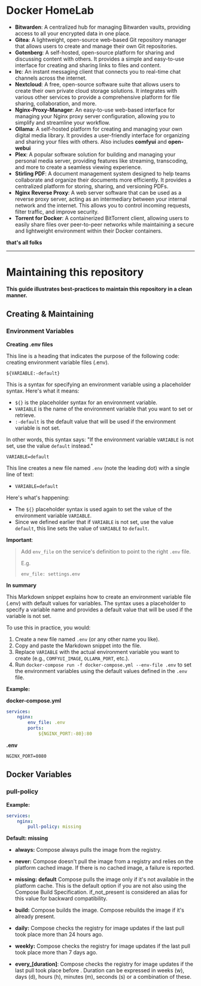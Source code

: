 # Docker HomeLab

* **Bitwarden**: A centralized hub for managing Bitwarden vaults, providing access to all your encrypted data in one place.
* **Gitea**: A lightweight, open-source web-based Git repository manager that allows users to create and manage their own Git repositories.
* **Gotenberg**: A self-hosted, open-source platform for sharing and discussing content with others. It provides a simple and easy-to-use interface for creating and sharing links to files and content.
* **Irc**: An instant messaging client that connects you to real-time chat channels across the internet.
* **Nextcloud**: A free, open-source software suite that allows users to create their own private cloud storage solutions. It integrates with various other services to provide a comprehensive platform for file sharing, collaboration, and more.
* **Nginx-Proxy-Manager**: An easy-to-use web-based interface for managing your Nginx proxy server configuration, allowing you to simplify and streamline your workflow.
* **Ollama**: A self-hosted platform for creating and managing your own digital media library. It provides a user-friendly interface for organizing and sharing your files with others. Also includes **comfyui** and **open-webui**
* **Plex**: A popular software solution for building and managing your personal media server, providing features like streaming, transcoding, and more to create a seamless viewing experience.
* **Stirling PDF**: A document management system designed to help teams collaborate and organize their documents more efficiently. It provides a centralized platform for storing, sharing, and versioning PDFs.
* **Nginx Reverse Proxy**: A web server software that can be used as a reverse proxy server, acting as an intermediary between your internal network and the internet. This allows you to control incoming requests, filter traffic, and improve security.
* **Torrent for Docker**: A containerized BitTorrent client, allowing users to easily share files over peer-to-peer networks while maintaining a secure and lightweight environment within their Docker containers.


__that's all folks__

---

# Maintaining this repository

__**This guide illustrates best-practices to maintain this repository in a clean manner.**__

## Creating & Maintaining

### Environment Variables

**Creating .env files**

This line is a heading that indicates the purpose of the following code: creating environment variable files (.env).

```
${VARIABLE:-default}
```

This is a syntax for specifying an environment variable using a placeholder syntax. Here's what it means:

* `${}` is the placeholder syntax for an environment variable.
* `VARIABLE` is the name of the environment variable that you want to set or retrieve.
* `:-default` is the default value that will be used if the environment variable is not set.

In other words, this syntax says: "If the environment variable `VARIABLE` is not set, use the value `default` instead."

```env
VARIABLE=default
```

This line creates a new file named `.env` (note the leading dot) with a single line of text:

-  `VARIABLE=default`

Here's what's happening:

 - The `${}` placeholder syntax is used again to set the value of the environment variable `VARIABLE`.
 - Since we defined earlier that if `VARIABLE` is not set, use the value `default`, this line sets the value of `VARIABLE` to `default`.

**Important**: 

> Add `env_file` on the service's definition to point to the right `.env` file.
>
> E.g.
>
> `env_file: settings.env`

**In summary**

This Markdown snippet explains how to create an environment variable file (.env) with default values for variables. The syntax uses a placeholder to specify a variable name and provides a default value that will be used if the variable is not set.

To use this in practice, you would:

1. Create a new file named `.env` (or any other name you like).
2. Copy and paste the Markdown snippet into the file.
3. Replace `VARIABLE` with the actual environment variable you want to create (e.g., `COMFYUI_IMAGE`, `OLLAMA_PORT`, etc.).
4. Run `docker-compose run -f docker-compose.yml --env-file .env` to set the environment variables using the default values defined in the `.env` file.

**Example:**

__docker-compose.yml__
```yml
services:
    nginx:
        env_file: .env
        ports:
            ${NGINX_PORT:-80}:80
```

__.env__
```env
NGINX_PORT=8080
```

## Docker Variables
### pull-policy

**Example:**
```yml
services:
    nginx:
        pull-policy: missing
```

__Default: missing__

 - **always:** Compose always pulls the image from the registry.

 - **never:** Compose doesn't pull the image from a registry and relies on the platform cached image. If there is no cached image, a failure is reported.

 - **missing:** __default__ Compose pulls the image only if it's not available in the platform cache. This is the default option if you are not also using the Compose Build Specification. if_not_present is considered an alias for this value for backward compatibility.

 - **build:** Compose builds the image. Compose rebuilds the image if it's already present.
 - **daily:** Compose checks the registry for image updates if the last pull took place more than 24 hours ago.

 - **weekly:** Compose checks the registry for image updates if the last pull took place more than 7 days ago.
 
 - **every_**__[duration]__: Compose checks the registry for image updates if the last pull took place before <duration>. Duration can be expressed in weeks (w), days (d), hours (h), minutes (m), seconds (s) or a combination of these.